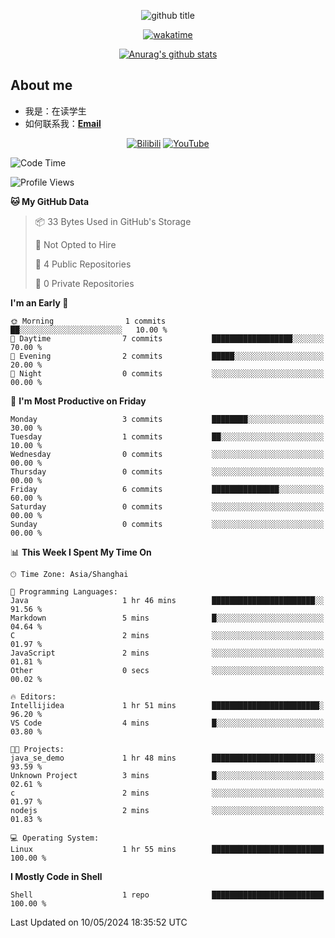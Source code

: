 <div align="center">

![github title][github-title]

[![wakatime](https://wakatime.com/badge/user/9d0b5c21-d676-4d92-a8b5-8ad75064523d.svg)](https://wakatime.com/@9d0b5c21-d676-4d92-a8b5-8ad75064523d)

[![Anurag's github stats](https://github-readme-stats.vercel.app/api?username=unqit&show_icons=true&theme=tokyonight)](https://github.com/anuraghazra/github-readme-stats)

</div>

## About me
- 我是：在读学生
- 如何联系我：**[Email](awuquren@gmail.com)**

<div align="center">

[![Bilibili](https://img.shields.io/badge/Bilibili-unqit-blue)](https://space.bilibili.com/1980595138)
[![YouTube](https://img.shields.io/badge/YouTube-unqit-blue)](https://www.youtube.com/channel/UCnN7LWL_lPvQhYq1pfeHEIA)

</div>

[github-title]: https://readme-typing-svg.herokuapp.com/?font=Fira+Code&pause=1000&random=false&width=435&lines=Hi%2C+I%27m+unqit

<!--START_SECTION:waka-->
![Code Time](http://img.shields.io/badge/Code%20Time-1%20hr%2055%20mins-blue)

![Profile Views](http://img.shields.io/badge/Profile%20Views-88-blue)

**🐱 My GitHub Data** 

> 📦 33 Bytes Used in GitHub's Storage 
 > 
> 🚫 Not Opted to Hire
 > 
> 📜 4 Public Repositories 
 > 
> 🔑 0 Private Repositories 
 > 
**I'm an Early 🐤** 

```text
🌞 Morning                1 commits           ██░░░░░░░░░░░░░░░░░░░░░░░   10.00 % 
🌆 Daytime                7 commits           ██████████████████░░░░░░░   70.00 % 
🌃 Evening                2 commits           █████░░░░░░░░░░░░░░░░░░░░   20.00 % 
🌙 Night                  0 commits           ░░░░░░░░░░░░░░░░░░░░░░░░░   00.00 % 
```
📅 **I'm Most Productive on Friday** 

```text
Monday                   3 commits           ████████░░░░░░░░░░░░░░░░░   30.00 % 
Tuesday                  1 commits           ██░░░░░░░░░░░░░░░░░░░░░░░   10.00 % 
Wednesday                0 commits           ░░░░░░░░░░░░░░░░░░░░░░░░░   00.00 % 
Thursday                 0 commits           ░░░░░░░░░░░░░░░░░░░░░░░░░   00.00 % 
Friday                   6 commits           ███████████████░░░░░░░░░░   60.00 % 
Saturday                 0 commits           ░░░░░░░░░░░░░░░░░░░░░░░░░   00.00 % 
Sunday                   0 commits           ░░░░░░░░░░░░░░░░░░░░░░░░░   00.00 % 
```


📊 **This Week I Spent My Time On** 

```text
🕑︎ Time Zone: Asia/Shanghai

💬 Programming Languages: 
Java                     1 hr 46 mins        ███████████████████████░░   91.56 % 
Markdown                 5 mins              █░░░░░░░░░░░░░░░░░░░░░░░░   04.64 % 
C                        2 mins              ░░░░░░░░░░░░░░░░░░░░░░░░░   01.97 % 
JavaScript               2 mins              ░░░░░░░░░░░░░░░░░░░░░░░░░   01.81 % 
Other                    0 secs              ░░░░░░░░░░░░░░░░░░░░░░░░░   00.02 % 

🔥 Editors: 
Intellijidea             1 hr 51 mins        ████████████████████████░   96.20 % 
VS Code                  4 mins              █░░░░░░░░░░░░░░░░░░░░░░░░   03.80 % 

🐱‍💻 Projects: 
java_se_demo             1 hr 48 mins        ███████████████████████░░   93.59 % 
Unknown Project          3 mins              █░░░░░░░░░░░░░░░░░░░░░░░░   02.61 % 
c                        2 mins              ░░░░░░░░░░░░░░░░░░░░░░░░░   01.97 % 
nodejs                   2 mins              ░░░░░░░░░░░░░░░░░░░░░░░░░   01.83 % 

💻 Operating System: 
Linux                    1 hr 55 mins        █████████████████████████   100.00 % 
```

**I Mostly Code in Shell** 

```text
Shell                    1 repo              █████████████████████████   100.00 % 
```




 Last Updated on 10/05/2024 18:35:52 UTC
<!--END_SECTION:waka-->
